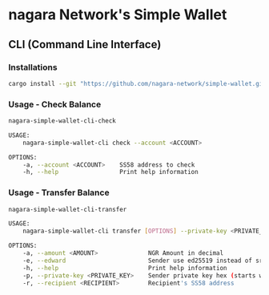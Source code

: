 # nagara Network's Simple Wallet

## CLI (Command Line Interface)

### Installations

```bash
cargo install --git "https://github.com/nagara-network/simple-wallet.git" nagara-simple-wallet-cli
```

### Usage - Check Balance

```bash
nagara-simple-wallet-cli-check

USAGE:
    nagara-simple-wallet-cli check --account <ACCOUNT>

OPTIONS:
    -a, --account <ACCOUNT>    SS58 address to check
    -h, --help                 Print help information
```

### Usage - Transfer Balance

```bash
nagara-simple-wallet-cli-transfer

USAGE:
    nagara-simple-wallet-cli transfer [OPTIONS] --private-key <PRIVATE_KEY> --recipient <RECIPIENT> --amount <AMOUNT>

OPTIONS:
    -a, --amount <AMOUNT>              NGR Amount in decimal
    -e, --edward                       Sender use ed25519 instead of sr25519
    -h, --help                         Print help information
    -p, --private-key <PRIVATE_KEY>    Sender private key hex (starts with "0x"), can also be mnemonic. Always surround it with ""
    -r, --recipient <RECIPIENT>        Recipient's SS58 address
```
